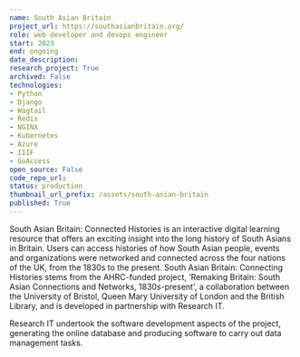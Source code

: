 ```yaml
---
name: South Asian Britain
project_url: https://southasianbritain.org/
role: web developer and devops engineer
start: 2023
end: ongoing
date_description: 
research_project: True
archived: False
technologies: 
- Python
- Django
- Wagtail
- Redis
- NGINX
- Kubernetes
- Azure
- IIIF
- GoAccess
open_source: False
code_repo_url: 
status: production
thumbnail_url_prefix: /assets/south-asian-britain
published: True
---
```

South Asian Britain: Connected Histories is an interactive digital learning resource that offers an exciting insight into the long history of South Asians in Britain. Users can access histories of how South Asian people, events and organizations were networked and connected across the four nations of the UK, from the 1830s to the present.  South Asian Britain: Connecting Histories stems from the AHRC-funded project, ‘Remaking Britain: South Asian Connections and Networks, 1830s-present', a collaboration between the University of Bristol, Queen Mary University of London and the British Library, and is developed in partnership with Research IT.

Research IT undertook the software development aspects of the project, generating the online database and producing software to carry out data management tasks.